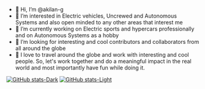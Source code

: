 - 👋 Hi, I’m @akilan-g
- 👀 I’m interested in Electric vehicles, Uncrewed and Autonomous Systems and also open minded to any other areas that interest me 
- 🌱 I’m currently working on Electric sports and hypercars professionally and on Autonomous Systems as a hobby
- 📎 I’m looking for interesting and cool contributors and collaborators from all around the globe 
- 💞️ I love to travel around the globe and work with interesting and cool people. So, let's work together and do a meaningful impact in the real world and most importantly have fun while doing it. 
<!---
akilan-g/akilan-g is a ✨ special ✨ repository because its `README.md` (this file) appears on your GitHub profile.
You can click the Preview link to take a look at your changes.
--->
[![GitHub stats-Dark](https://github-readme-stats.vercel.app/api?username=akilan-g&show_icons=true&theme=dark#gh-dark-mode-only)](https://github.com/akilan-g/github-readme-stats#gh-dark-mode-only)
[![GitHub stats-Light](https://github-readme-stats.vercel.app/api?username=akilan-g&show_icons=true&theme=default#gh-light-mode-only)](https://github.com/akilan-g/github-readme-stats#gh-light-mode-only)
